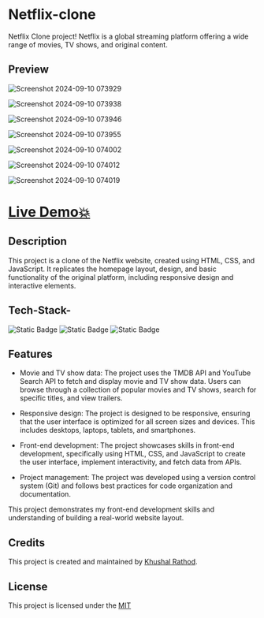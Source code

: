 # Netflix-clone

Netflix Clone project! Netflix is a global streaming platform offering a wide range of movies, TV shows, and original content.

##  Preview


![Screenshot 2024-09-10 073929](https://github.com/user-attachments/assets/d4ae7dc4-b2c5-4fea-91f1-ab314188032d)

![Screenshot 2024-09-10 073938](https://github.com/user-attachments/assets/c2a9001d-ffc9-4725-b61d-e8d22dc59ad5)

![Screenshot 2024-09-10 073946](https://github.com/user-attachments/assets/41b62f04-04d9-45a8-a5fa-0878850af799)

![Screenshot 2024-09-10 073955](https://github.com/user-attachments/assets/8fbf48aa-cc59-489f-97f7-4cd51c0cf324)

![Screenshot 2024-09-10 074002](https://github.com/user-attachments/assets/6c39aa32-467f-4a60-ad31-481a2925fd0f)

![Screenshot 2024-09-10 074012](https://github.com/user-attachments/assets/871d5947-077c-45aa-87af-bce5a11cacef)

![Screenshot 2024-09-10 074019](https://github.com/user-attachments/assets/041d0153-37c6-42df-a94f-0c87016bf837)







# [Live Demo💥]( https://khushalrathod1207.github.io/Netflix-clone/)

## Description

This project is a clone of the Netflix website, created using HTML, CSS, and JavaScript. It replicates the homepage layout, design, and basic functionality of the original platform, including responsive design and interactive elements.

## Tech-Stack-

![Static Badge](https://img.shields.io/badge/html5-%23E34F26?style=for-the-badge&logo=html5&logoColor=%23E34F26&labelColor=black)
![Static Badge](https://img.shields.io/badge/css3-%231572B6?style=for-the-badge&logo=css3&logoColor=%231572B6&labelColor=black)
![Static Badge](https://img.shields.io/badge/javascript-%23F7DF1E?style=for-the-badge&logo=javascript&logoColor=%23F7DF1E&labelColor=black)


## Features

- Movie and TV show data: The project uses the TMDB API and YouTube Search API to fetch and display movie and TV show data. Users can browse through a collection     of popular movies and TV shows, search for specific titles, and view trailers.

- Responsive design: The project is designed to be responsive, ensuring that the user interface is optimized for all screen sizes and devices. This includes          desktops, laptops, tablets, and smartphones.
 
- Front-end development: The project showcases skills in front-end development, specifically using HTML, CSS, and JavaScript to create the user interface,            implement interactivity, and fetch data from APIs.
  
- Project management: The project was developed using a version control system (Git) and follows best practices for code organization and documentation.

This project demonstrates my front-end development skills and understanding of building a real-world website layout.

## Credits
  
This project is created and maintained by [Khushal Rathod](https://github.com/KhushalRathod1207).


## License

This project is licensed under the [MIT](https://choosealicense.com/licenses/mit/)

